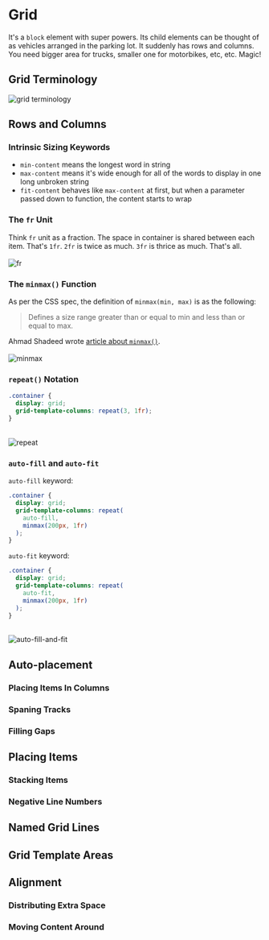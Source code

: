 # Grid

It's a `block` element with super powers. Its child elements can be thought of as vehicles arranged in the parking lot. It suddenly has rows and columns. You need bigger area for trucks, smaller one for motorbikes, etc, etc. Magic! 

## Grid Terminology
![grid terminology](./grid-terminology.png)

## Rows and Columns

### Intrinsic Sizing Keywords
* `min-content` means the longest word in string
* `max-content` means it's wide enough for all of the words to display in one long unbroken string
* `fit-content` behaves like `max-content` at first, but when a parameter passed down to function, the content starts to wrap

### The `fr` Unit
Think `fr` unit as a fraction. The space in container is shared between each item. That's `1fr`. `2fr` is twice as much. `3fr` is thrice as much. That's all.
\
\
![fr](./fr.png)

### The `minmax()` Function
As per the CSS spec, the definition of `minmax(min, max)` is as the following:

> Defines a size range greater than or equal to min and less than or equal to max.

Ahmad Shadeed wrote [article about `minmax()`](https://ishadeed.com/article/css-grid-minmax/). 
\
\
![minmax](./minmax.png)

### `repeat()` Notation

```css
.container {
  display: grid;
  grid-template-columns: repeat(3, 1fr);
}
```
\
![repeat](./repeat.png)

### `auto-fill` and `auto-fit`

`auto-fill` keyword:
```css
.container {
  display: grid;
  grid-template-columns: repeat(
    auto-fill,
    minmax(200px, 1fr)
  );
}
```

`auto-fit` keyword:
```css
.container {
  display: grid;
  grid-template-columns: repeat(
    auto-fit,
    minmax(200px, 1fr)
  );
}
```
\
![auto-fill-and-fit](./auto-fill-and-fit.png)


## Auto-placement

### Placing Items In Columns

### Spaning Tracks

### Filling Gaps

## Placing Items

### Stacking Items

### Negative Line Numbers

## Named Grid Lines

## Grid Template Areas

## Alignment

### Distributing Extra Space

### Moving Content Around
